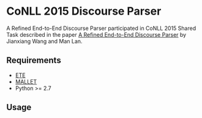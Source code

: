 CoNLL 2015 Discourse Parser
===========================
A Refined End-to-End Discourse Parser participated in CoNLL 2015 Shared Task described in the paper
[A Refined End-to-End Discourse Parser](http://aclweb.org/anthology/K15-2002) by Jianxiang Wang and Man Lan.

## Requirements

- [ETE](http://etetoolkit.org/)
- [MALLET](http://mallet.cs.umass.edu/)
- Python >= 2.7

## Usage

